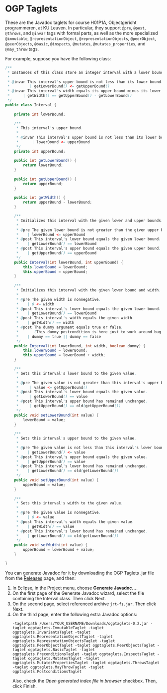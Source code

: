 # OGP Taglets

These are the Javadoc taglets for course H01P1A, Objectgericht programmeren, at KU Leuven. In particular, they support `@pre`, `@post`, `@throws`, and `@invar` tags with formal parts,
as well as the more specialized `@immutable`, `@representationObject`, `@representationObjects`, `@peerObject`, `@peerObjects`, `@basic`, `@inspects`, `@mutates`, `@mutates_properties`, and `@may_throw`
tags.

For example, suppose you have the following class:

```java
/**
 * Instances of this class store an integer interval with a lower bound and an upper bound.
 * 
 * @invar This interval's upper bound is not less than its lower bound.
 *         | getLowerBound() <= getUpperBound()
 * @invar This interval's width equals its upper bound minus its lower bound.
 *      | getWidth() == getUpperBound() - getLowerBound()
 */
public class Interval {
    
    private int lowerBound;
    
    /**
     * This interval's upper bound.
     * 
     * @invar This interval's upper bound is not less than its lower bound.
     *      | lowerBound <= upperBound
     */
    private int upperBound;
    
    public int getLowerBound() {
        return lowerBound;
    }
    
    public int getUpperBound() {
        return upperBound;
    }
    
    public int getWidth() {
        return upperBound - lowerBound;
    }

    /**
     * Initializes this interval with the given lower and upper bounds.
     * 
     * @pre The given lower bound is not greater than the given upper bound.
     *    | lowerBound <= upperBound
     * @post This interval's lower bound equals the given lower bound.
     *    | getLowerBound() == lowerBound
     * @post This interval's upper bound equals the given upper bound.
     *    | getUpperBound() == upperBound
     */
    public Interval(int lowerBound, int upperBound) {
        this.lowerBound = lowerBound;
        this.upperBound = upperBound;
    }
    
    /**
     * Initializes this interval with the given lower bound and width.
     * 
     * @pre The given width is nonnegative.
     *    | 0 <= width
     * @post This interval's lower bound equals the given lower bound.
     *    | getLowerBound() == lowerBound
     * @post This interval's width equals the given width.
     *    | getWidth() == width
     * @post The dummy argument equals true or false.
     *       (This dummy postcondition is here just to work around bug https://github.com/fsc4j/fsc4j/issues/2)
     *    | dummy == true || dummy == false
     */
    public Interval(int lowerBound, int width, boolean dummy) {
        this.lowerBound = lowerBound;
        this.upperBound = lowerBound + width;
    }

    /**
     * Sets this interval's lower bound to the given value.
     * 
     * @pre The given value is not greater than this interval's upper bound.
     *     | value <= getUpperBound()
     * @post This interval's lower bound equals the given value.
     *     | getLowerBound() == value
     * @post This interval's upper bound has remained unchanged.
     *     | getUpperBound() == old(getUpperBound())
     */
    public void setLowerBound(int value) {
        lowerBound = value;
    }
    
    /**
     * Sets this interval's upper bound to the given value.
     * 
     * @pre The given value is not less than this interval's lower bound.
     *    | getLowerBound() <= value
     * @post This interval's upper bound equals the given value.
     *    | getUpperBound() == value
     * @post This interval's lower bound has remained unchanged.
     *    | getLowerBound() == old(getLowerBound())
     */
    public void setUpperBound(int value) {
        upperBound = value;
    }
    
    /**
     * Sets this interval's width to the given value.
     * 
     * @pre The given value is nonnegative.
     *    | 0 <= value
     * @post This interval's width equals the given value.
     *    | getWidth() == value
     * @post This interval's lower bound has remained unchanged.
     *    | getLowerBound() == old(getLowerBound())
     */
    public void setWidth(int value) {
        upperBound = lowerBound + value;
    }

}
```

You can generate Javadoc for it by downloading the OGP Taglets .jar file from the [Releases](https://github.com/btj/ogptaglets/releases) page, and then:

1. In Eclipse, in the Project menu, choose **Generate Javadoc...**.
2. On the first page of the Generate Javadoc wizard, select the file containing the Interval class. Then click Next.
3. On the second page, select referenced archive `jrt-fs.jar`. Then click Next.
4. On the third page, enter the following extra Javadoc options:
    ```
    -tagletpath /Users/YOUR_USERNAME/Downloads/ogptaglets-0.2.jar -taglet ogptaglets.ImmutableTaglet -taglet ogptaglets.InvariantsTaglet -taglet ogptaglets.RepresentationObjectTaglet -taglet ogptaglets.RepresentationObjectsTaglet -taglet ogptaglets.PeerObjectTaglet -taglet ogptaglets.PeerObjectsTaglet -taglet ogptaglets.BasicTaglet -taglet ogptaglets.PreconditionsTaglet -taglet ogptaglets.InspectsTaglet -taglet ogptaglets.MutatesTaglet -taglet ogptaglets.MutatesPropertiesTaglet -taglet ogptaglets.ThrowsTaglet -taglet ogptaglets.MayThrowTaglet -taglet ogptaglets.PostconditionsTaglet
    ```
   Also, check the _Open generated index file in browser_ checkbox.
   Then, click Finish.
